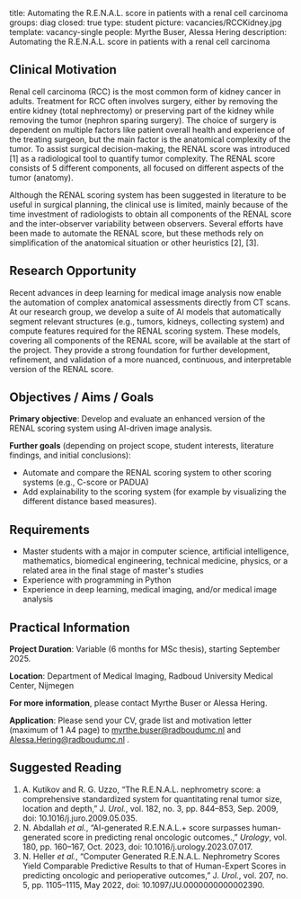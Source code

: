 title: Automating the R.E.N.A.L. score in patients with a renal cell carcinoma
groups: diag
closed: true
type: student
picture: vacancies/RCCKidney.jpg
template: vacancy-single
people: Myrthe Buser, Alessa Hering
description: Automating the R.E.N.A.L. score in patients with a renal cell carcinoma

## Clinical Motivation
Renal cell carcinoma (RCC) is the most common form of kidney cancer in adults. Treatment for RCC often involves surgery, either by removing the entire kidney (total nephrectomy) or preserving part of the kidney while removing the tumor (nephron sparing surgery). The choice of surgery is dependent on multiple factors like patient overall health and experience of the treating surgeon, but the main factor is the anatomical complexity of the tumor. 
To assist surgical decision-making, the RENAL score was introduced [1] as a radiological tool to quantify tumor complexity. The RENAL score consists of 5 different components, all focused on different aspects of the tumor (anatomy).
 
Although the RENAL scoring system has been suggested in literature to be useful in surgical planning, the clinical use is limited, mainly because of the time investment of radiologists to obtain all components of the RENAL score and the inter-observer variability between observers. Several efforts have been made to automate the RENAL score, but these methods rely on simplification of the anatomical situation or other heuristics [2], [3]. 

## Research Opportunity
Recent advances in deep learning for medical image analysis now enable the automation of complex anatomical assessments directly from CT scans. At our research group, we develop a suite of AI models that automatically segment relevant structures (e.g., tumors, kidneys, collecting system) and compute features required for the RENAL scoring system. These models, covering all components of the RENAL score, will be available at the start of the project. They provide a strong foundation for further development, refinement, and validation of a more nuanced, continuous, and interpretable version of the RENAL score.

## Objectives / Aims / Goals
**Primary objective**:
Develop and evaluate an enhanced version of the RENAL scoring system using AI-driven image analysis.

**Further goals** (depending on project scope, student interests, literature findings, and initial conclusions):

- Automate and compare the RENAL scoring system to other scoring systems (e.g., C-score or PADUA)
- Add explainability to the scoring system (for example by visualizing the different distance based measures).

## Requirements
- Master students with a major in computer science, artificial intelligence, mathematics, biomedical engineering, technical medicine, physics, or a related area in the final stage of master's studies
- Experience with programming in Python
- Experience in deep learning, medical imaging, and/or medical image analysis

## Practical Information
**Project Duration**: Variable (6 months for MSc thesis), starting September 2025. 

**Location**: Department of Medical Imaging, Radboud University Medical Center, Nijmegen

**For more information**, please contact Myrthe Buser or Alessa Hering. 

**Application**: Please send your CV, grade list and motivation letter (maximum of 1 A4 page) to myrthe.buser@radboudumc.nl and Alessa.Hering@radboudumc.nl .

## Suggested Reading

1.	A. Kutikov and R. G. Uzzo, “The R.E.N.A.L. nephrometry score: a comprehensive standardized system for quantitating renal tumor size, location and depth,” J. _Urol._, vol. 182, no. 3, pp. 844–853, Sep. 2009, doi: 10.1016/j.juro.2009.05.035.
2.	N. Abdallah _et al._, “AI-generated R.E.N.A.L.+ score surpasses human-generated score in predicting renal oncologic outcomes.,” _Urology_, vol. 180, pp. 160–167, Oct. 2023, doi: 10.1016/j.urology.2023.07.017.
3.	N. Heller _et al._, “Computer Generated R.E.N.A.L. Nephrometry Scores Yield Comparable Predictive Results to that of Human-Expert Scores in predicting oncologic and perioperative outcomes,” J. _Urol._, vol. 207, no. 5, pp. 1105–1115, May 2022, doi: 10.1097/JU.0000000000002390.


